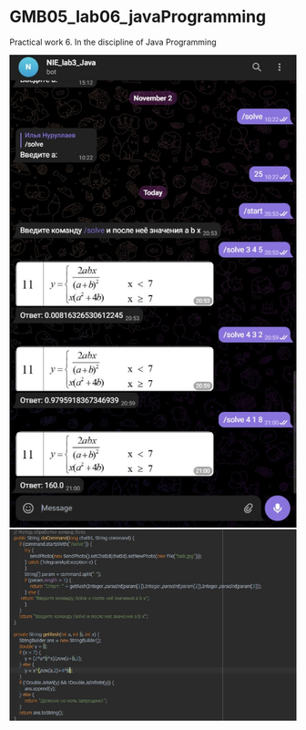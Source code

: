 # GMB05_lab06_javaProgramming
Practical work 6. In the discipline of Java Programming

![Screenshot](Screenshot_1.jpg)
![Screenshot](Screenshot_2.jpg)
